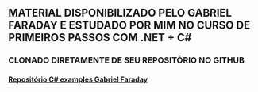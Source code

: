 ## MATERIAL DISPONIBILIZADO PELO GABRIEL FARADAY E ESTUDADO POR MIM NO CURSO DE PRIMEIROS PASSOS COM .NET + C#

### CLONADO DIRETAMENTE DE SEU REPOSITÓRIO NO GITHUB
#### [Repositório C# examples Gabriel Faraday](https://github.com/gabrielfbarros/csharp-examples)
